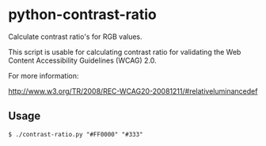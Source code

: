 python-contrast-ratio
=====================

Calculate contrast ratio's for RGB values.

This script is usable for calculating contrast ratio for validating the Web Content Accessibility Guidelines (WCAG) 2.0.

For more information:

http://www.w3.org/TR/2008/REC-WCAG20-20081211/#relativeluminancedef

Usage
-----

    $ ./contrast-ratio.py "#FF0000" "#333"